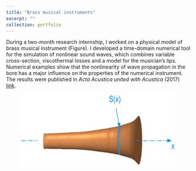 ```yaml
---
title: "Brass musical instruments"
excerpt: ""
collection: portfolio
---
```


During a two-month research internship, I worked on a physical model of brass musical instrument (Figure). I developed a time-domain numerical tool for the simulation of nonlinear sound waves, which combines variable cross-section, viscothermal losses and a model for the musician’s lips. Numerical examples show that the nonlinearity of wave propagation in the bore has a major influence on the properties of the numerical instrument. The results were published in <i>Acta Acustica united with Acustica</i> (2017) [link](/publication/2017-01-01-aaua).

<figure>
    <img src='/images/Pavillon.png' width="476" height="198">
</figure>